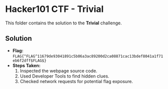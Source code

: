 # Hacker101 CTF - Trivial
This folder contains the solution to the **Trivial** challenge.

## Solution
- **Flag:** `FLAG{^FLAG^11679de93041891c5b06a3ac89200d2ca08871cac13bdef8041a1f71eb6f2dff$FLAG$}`
- **Steps Taken:**
  1. Inspected the webpage source code.
  2. Used Developer Tools to find hidden clues.
  3. Checked network requests for potential flag exposure.
